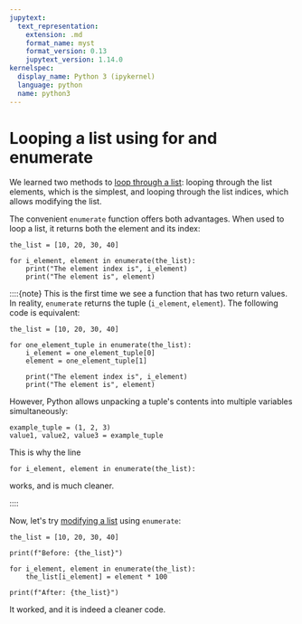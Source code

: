 ```yaml
---
jupytext:
  text_representation:
    extension: .md
    format_name: myst
    format_version: 0.13
    jupytext_version: 1.14.0
kernelspec:
  display_name: Python 3 (ipykernel)
  language: python
  name: python3
---
```


# Looping a list using **for** and **enumerate**

We learned two methods to [loop through a list](python_for_writing_list.md): looping through the list elements, which is the simplest, and looping through the list indices, which allows modifying the list.

The convenient `enumerate` function offers both advantages. When used to loop a list, it returns both the element and its index:

```{code-cell} ipython3
the_list = [10, 20, 30, 40]

for i_element, element in enumerate(the_list):
    print("The element index is", i_element)
    print("The element is", element)

```

::::{note}
This is the first time we see a function that has two return values. In reality, `enumerate` returns the tuple (`i_element`, `element`). The following code is equivalent:

```
the_list = [10, 20, 30, 40]

for one_element_tuple in enumerate(the_list):
    i_element = one_element_tuple[0]
    element = one_element_tuple[1]
    
    print("The element index is", i_element)
    print("The element is", element)

```

However, Python allows unpacking a tuple's contents into multiple variables simultaneously:

```
example_tuple = (1, 2, 3)
value1, value2, value3 = example_tuple
```

This is why the line

```
for i_element, element in enumerate(the_list):
```

works, and is much cleaner.

::::

Now, let's try [modifying a list](python_for_writing_list.md) using `enumerate`:

```{code-cell} ipython3
the_list = [10, 20, 30, 40]

print(f"Before: {the_list}")

for i_element, element in enumerate(the_list):
    the_list[i_element] = element * 100

print(f"After: {the_list}")
```

It worked, and it is indeed a cleaner code.

